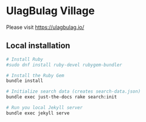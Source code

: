# UlagBulag Village

Please visit https://ulagbulag.io/

## Local installation

```bash
# Install Ruby
#sudo dnf install ruby-devel rubygem-bundler

# Install the Ruby Gem
bundle install

# Initialize search data (creates search-data.json)
bundle exec just-the-docs rake search:init

# Run you local Jekyll server
bundle exec jekyll serve
```
